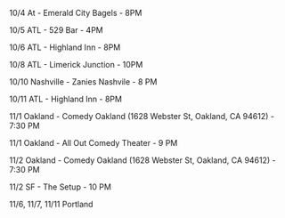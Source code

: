 10/4 At - Emerald City Bagels - 8PM

10/5 ATL - 529 Bar - 4PM

10/6 ATL - Highland Inn - 8PM

10/8 ATL - Limerick Junction - 10PM

10/10 Nashville - Zanies Nashvile - 8 PM

10/11 ATL - Highland Inn - 8PM

11/1 Oakland - Comedy Oakland (1628 Webster St, Oakland, CA 94612) - 7:30 PM

11/1 Oakland - All Out Comedy Theater - 9 PM

11/2 Oakland - Comedy Oakland (1628 Webster St, Oakland, CA 94612) - 7:30 PM

11/2 SF - The Setup - 10 PM

11/6, 11/7, 11/11 Portland

